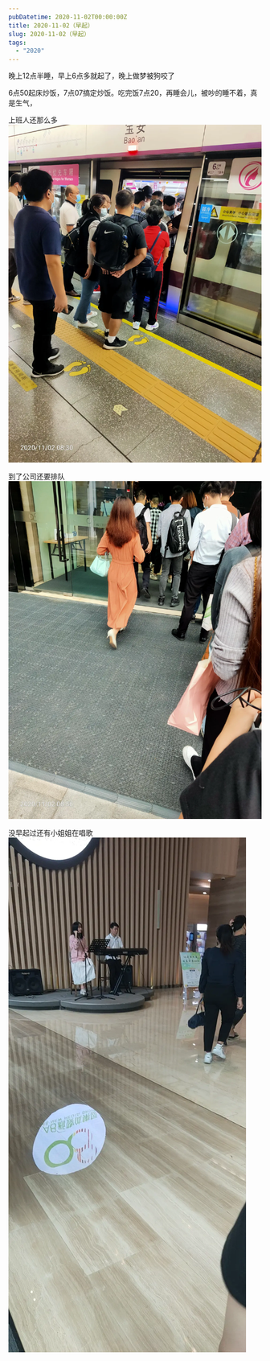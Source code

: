 ```yaml
---
pubDatetime: 2020-11-02T00:00:00Z
title: 2020-11-02（早起）
slug: 2020-11-02（早起）
tags:
  - "2020"
---
```


晚上12点半睡，早上6点多就起了，晚上做梦被狗咬了

6点50起床炒饭，7点07搞定炒饭。吃完饭7点20，再睡会儿，被吵的睡不着，真是生气，

上班人还那么多![](../../img/6904315-1685a0e0e4f76846.jpg)

到了公司还要排队
![](../../img/6904315-f62ff0a102cc7b9e.jpg)

没早起过还有小姐姐在唱歌
![](../../img/6904315-14624ccd438576eb.jpg)
